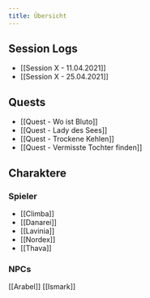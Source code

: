 ```yaml
---
title: Übersicht
---
```


## Session Logs
* [[Session X - 11.04.2021]]
* [[Session X - 25.04.2021]]

## Quests
* [[Quest - Wo ist Bluto]]
* [[Quest - Lady des Sees]]
* [[Quest - Trockene Kehlen]]
* [[Quest - Vermisste Tochter finden]]

## Charaktere
### Spieler
* [[Climba]]
* [[Danarei]]
* [[Lavinia]]
* [[Nordex]]
* [[Thava]]

### NPCs
[[Arabel]]
[[Ismark]]
